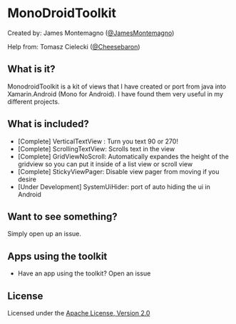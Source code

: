 MonoDroidToolkit
================

Created by:
James Montemagno ([@JamesMontemagno](http://www.twitter.com/jamesmontemagno))

Help from:
Tomasz Cielecki ([@Cheesebaron](http://www.twitter.com/Cheesebaron))

## What is it?
MonodroidToolkit is a kit of views that I have created or port from java into Xamarin.Android (Mono for Android). I have found them very useful in my different projects.

## What is included?
* [Complete] VerticalTextView : Turn you text 90 or 270!
* [Complete] ScrollingTextView: Scrolls text in the view
* [Complete] GridViewNoScroll: Automatically expandes the height of the gridview so you can put it inside of a list view or scroll view
* [Complete] StickyViewPager: Disable view pager from moving if you desire
* [Under Development] SystemUiHider: port of auto hiding the ui in Android 

## Want to see something?
Simply open up an issue.

## Apps using the toolkit
* Have an app using the toolkit? Open an issue

## License
Licensed under the [Apache License, Version 2.0](http://www.apache.org/licenses/LICENSE-2.0.html)
